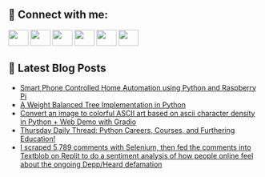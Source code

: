 ## 🔎 Connect with me:
[<img height="32" width="40" src="https://cdn.jsdelivr.net/npm/simple-icons@v5/icons/telegram.svg" />](https://t.me/bullbesh)
[<img height="32" width="40" src="https://cdn.jsdelivr.net/npm/simple-icons@v5/icons/vk.svg" />](https://vk.com/bullbesh)
[<img height="32" width="40" src="https://cdn.jsdelivr.net/npm/simple-icons@v5/icons/twitter.svg" />](https://twitter.com/bullbesh1)
[<img height="32" width="40" src="https://cdn.jsdelivr.net/npm/simple-icons@v5/icons/instagram.svg" />](https://www.instagram.com/bullbesh)
[<img height="32" width="40" src="https://cdn.jsdelivr.net/npm/simple-icons@v5/icons/reddit.svg" />](https://www.reddit.com/user/bullbesh)
[<img height="32" width="40" src="https://cdn.jsdelivr.net/npm/simple-icons@v5/icons/youtube.svg" />](https://www.youtube.com/channel/UCtfjRs6uzgq5mfm8S06WTcg)

## 📕 Latest Blog Posts
<!-- BLOG-POST-LIST:START -->
- [Smart Phone Controlled Home Automation using Python and Raspberry Pi](https://www.reddit.com/r/Python/comments/uisbw4/smart_phone_controlled_home_automation_using/)
- [A Weight Balanced Tree Implementation in Python](https://www.reddit.com/r/Python/comments/uil6t7/a_weight_balanced_tree_implementation_in_python/)
- [Convert an image to colorful ASCII art based on ascii character density in Python + Web Demo with Gradio](https://www.reddit.com/r/Python/comments/uik9oe/convert_an_image_to_colorful_ascii_art_based_on/)
- [Thursday Daily Thread: Python Careers, Courses, and Furthering Education!](https://www.reddit.com/r/Python/comments/uik8hx/thursday_daily_thread_python_careers_courses_and/)
- [I scraped 5,789 comments with Selenium, then fed the comments into Textblob on Replit to do a sentiment analysis of how people online feel about the ongoing Depp/Heard defamation](https://www.reddit.com/r/Python/comments/uijed1/i_scraped_5789_comments_with_selenium_then_fed/)
<!-- BLOG-POST-LIST:END -->
